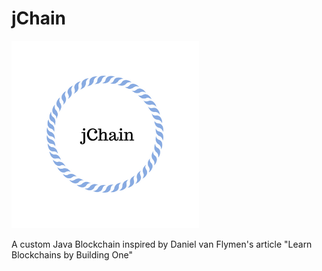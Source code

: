 # jChain

<img src="https://raw.githubusercontent.com/deenaariff/jChain/master/media/jChain.png" alt="drawing" width="300px"/>

A custom Java Blockchain inspired by Daniel van Flymen's article "Learn Blockchains by Building One"
